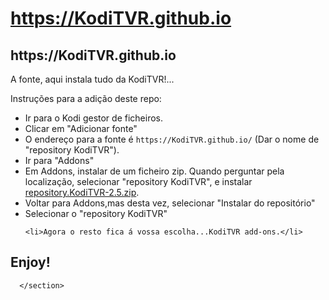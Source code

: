 # https://KodiTVR.github.io

<section id="main_content">
        <h1 id="httpsKodiTVRgithubio">https://KodiTVR.github.io</h1>

<p>A fonte, aqui instala tudo da KodiTVR!...</p>

<p>Instruções para a adição deste repo:</p>

<p align="left">
  <ul>
    <li>Ir para o Kodi gestor de ficheiros.</li>
    <li>Clicar em "Adicionar fonte"</li>
    <li>O endereço para a fonte é <code>https://KodiTVR.github.io/</code> (Dar o nome de "repository KodiTVR").</li>
    <li>Ir para "Addons"</li>
    <li>Em Addons, instalar de um ficheiro zip. Quando perguntar pela localização, selecionar "repository KodiTVR", e instalar <a href="repository.KodiTVR-2.5.zip">repository.KodiTVR-2.5.zip</a>.</li>
    <li>Voltar para Addons,mas desta vez, selecionar "Instalar do repositório"</li>
    <li>Selecionar o "repository KodiTVR"</li>
    
    <li>Agora o resto fica á vossa escolha...KodiTVR add-ons.</li>
  </ul>
</p>

<h2 id="enjoy">Enjoy!</h2>

      </section>

 
